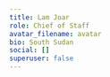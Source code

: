 ```yaml
---
title: Lam Joar
role: Chief of Staff
avatar_filename: avatar
bio: South Sudan
social: []
superuser: false
---
```

